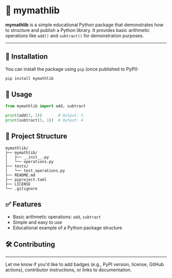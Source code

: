 # 📐 mymathlib

**mymathlib** is a simple educational Python package that demonstrates how to structure and publish a Python library. It provides basic arithmetic operations like `add()` and `subtract()` for demonstration purposes.

---

## 🚀 Installation

You can install the package using `pip` (once published to PyPI):

```bash
pip install mymathlib

```
## 🧠 Usage
```python
from mymathlib import add, subtract

print(add(3, 2))       # Output: 5
print(subtract(5, 1))  # Output: 4
```

## 📂 Project Structure
```plaintext
mymathlib/
├── mymathlib/
│   ├── __init__.py
│   └── operations.py
├── tests/
│   └── test_operations.py
├── README.md
├── pyproject.toml
├── LICENSE
└── .gitignore
```   
## ✅ Features
- Basic arithmetic operations: `add`, `subtract`
- Simple and easy to use
- Educational example of a Python package structure

## 🛠 Contributing

---
Let me know if you'd like to add badges (e.g., PyPI version, license, GitHub actions), contributor instructions, or links to documentation.

